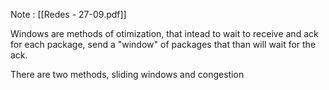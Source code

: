 Note : [[Redes - 27-09.pdf]]

Windows are methods of otimization, that intead to wait to receive and ack for each package, send a "window" of packages that than will wait for the ack.

There are two methods, sliding windows and congestion